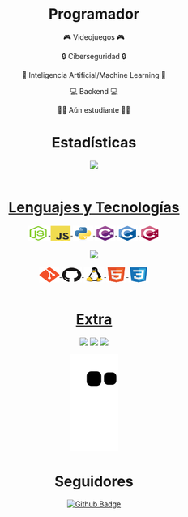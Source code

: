 <div align="center"> 
<h1> Programador </h1> 
<p>🎮 Videojuegos 🎮</p>
<p>🔒 Ciberseguridad 🔒</p>
<p>🤖 Inteligencia Artificial/Machine Learning 🤖</p>
<p>💻 Backend 💻</p>
<p>👨‍🎓 Aún estudiante 👨‍🎓</p>
  
  

<div align="center"> 
<h1> Estadísticas </h1> 
  <a href="https://github.com/Ldevelopingg">
  <img height="250em" src="https://github-readme-stats.vercel.app/api?username=Ldevelopingg&show_icons=true&theme=dracula&include_all_commits=true&count_private=true"/>
</div>
  

<div align="center" valign="top"><br> 
<h1> Lenguajes y Tecnologías </h1> 
  <img align="center" alt="node" height="30" width="40" src="https://raw.githubusercontent.com/devicons/devicon/master/icons/nodejs/nodejs-original.svg">
  <img align="center" alt="js" height="30" width="40" src="https://raw.githubusercontent.com/devicons/devicon/master/icons/javascript/javascript-original.svg">
  <img align="center" alt="py" height="30" width="40" src="https://raw.githubusercontent.com/devicons/devicon/master/icons/python/python-original.svg">
  <img align="center" alt="cs" height="30" width="40" src="https://raw.githubusercontent.com/devicons/devicon/master/icons/csharp/csharp-original.svg">
  <img align="center" alt="c" height="30" width="40" src="https://raw.githubusercontent.com/devicons/devicon/master/icons/c/c-original.svg">
  <img align="center" alt="c++" height="30" width="40" src="https://raw.githubusercontent.com/devicons/devicon/master/icons/cplusplus/cplusplus-original.svg">
</div><br>
</div>
<div align="center">
  <img align = "center" height="180em" src="https://github-readme-stats.vercel.app/api/top-langs/?username=Ldevelopingg&layout=compact&langs_count=7&theme=dracula"/>
 
 </div>

<div align="center" valign="top"><br>
  <img align="center" alt="git" height="30" width="40" src="https://raw.githubusercontent.com/devicons/devicon/master/icons/git/git-original.svg">
  <img align="center" alt="github" height="30" width="40" src="https://raw.githubusercontent.com/devicons/devicon/master/icons/github/github-original.svg">
  <img align="center" alt="linux" height="30" width="40" src="https://raw.githubusercontent.com/devicons/devicon/master/icons/linux/linux-original.svg">
  <img align="center" alt="HTML" height="30" width="40" src="https://raw.githubusercontent.com/devicons/devicon/master/icons/html5/html5-original.svg">
  <img align="center" alt="CSS" height="30" width="40" src="https://raw.githubusercontent.com/devicons/devicon/master/icons/css3/css3-original.svg">
</div></br>
 
 
<div align="center"> 
<h1> Extra </h1> 
  <a href="https://instagram.com/ldev.__" target="_blank"><img src="https://img.shields.io/badge/-Instagram-%23E4405F?style=for-the-badge&logo=instagram&logoColor=white" target="_blank"></a>
 <a href="https://discord.gg/KXfjg7eFxM" target="_blank"><img src="https://img.shields.io/badge/Discord-7289DA?style=for-the-badge&logo=discord&logoColor=white" target="_blank"></a> 
  <a href = "mailto:l.devlopcontact@gmail.com"><img src="https://img.shields.io/badge/-Gmail-%23333?style=for-the-badge&logo=gmail&logoColor=white" target="_blank"></a>
 
  ![Snake animation](https://github.com/rafaballerini/rafaballerini/blob/output/github-contribution-grid-snake.svg)
 
</div>

<div align="center"> 
<h1> Seguidores </h1> 
  <a href="https://github.com/Ldevelopingg?tab=followers"><img src="https://img.shields.io/github/followers/Ldevelopingg?label=Seguidores ♡&style=social"
                                                               alt="Github Badge"></a>
  </div>
